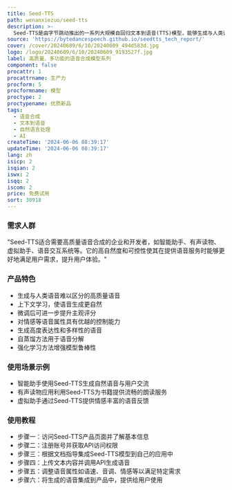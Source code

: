 ```yaml
---
title: Seed-TTS
path: wenanxiezuo/seed-tts
description: >-
  Seed-TTS是由字节跳动推出的一系列大规模自回归文本到语音(TTS)模型，能够生成与人类语音难以区分的语音。它在语音上下文学习、说话人相似度和自然度方面表现出色，通过微调可进一步提升主观评分。Seed-TTS还提供了对情感等语音属性的优越控制能力，并能生成高度表达性和多样性的语音。此外，提出了一种自蒸馏方法用于语音分解，以及一种增强模型鲁棒性、说话人相似度和控制性的强化学习方法。还展示了Seed-TTS模型的非自回归(NAR)变体Seed-TTSDiT，它采用完全基于扩散的架构，不依赖于预先估计的音素持续时间，通过端到端处理进行语音生成。
source: 'https://bytedancespeech.github.io/seedtts_tech_report/'
cover: /cover/20240609/6/10/20240609_494d583d.jpg
logo: /logo/20240609/6/10/20240609_9193527f.jpg
label: 高质量、多功能的语音合成模型系列
component: false
procattr: 1
procattrname: 生产力
procform: 5
procformname: 模型
proctype: 2
proctypename: 优质新品
tags:
  - 语音合成
  - 文本到语音
  - 自然语言处理
  - AI
createTime: '2024-06-06 08:39:17'
updateTime: '2024-06-06 08:39:17'
lang: zh
isicp: 2
isqian: 2
iswx: 2
isqq: 2
iscom: 2
price: 免费试用
sort: 30918
---
```




### 需求人群
"Seed-TTS适合需要高质量语音合成的企业和开发者，如智能助手、有声读物、虚拟助手、语音交互系统等。它的高自然度和可控性使其在提供语音服务时能够更好地满足用户需求，提升用户体验。"

### 产品特色
* 生成与人类语音难以区分的高质量语音
* 上下文学习，使语音生成更自然
* 微调后可进一步提升主观评分
* 对情感等语音属性具有优越的控制能力
* 生成高度表达性和多样性的语音
* 自蒸馏方法用于语音分解
* 强化学习方法增强模型鲁棒性

### 使用场景示例
* 智能助手使用Seed-TTS生成自然语音与用户交流
* 有声读物应用利用Seed-TTS为书籍提供流畅的朗读服务
* 虚拟助手通过Seed-TTS提供情感丰富的语音反馈

### 使用教程
* 步骤一：访问Seed-TTS产品页面并了解基本信息
* 步骤二：注册账号并获取API访问权限
* 步骤三：根据文档指导集成Seed-TTS模型到自己的应用中
* 步骤四：上传文本内容并调用API生成语音
* 步骤五：调整语音属性如语速、音调、情感等以满足特定需求
* 步骤六：将生成的语音集成到产品中，提供给用户使用

  
